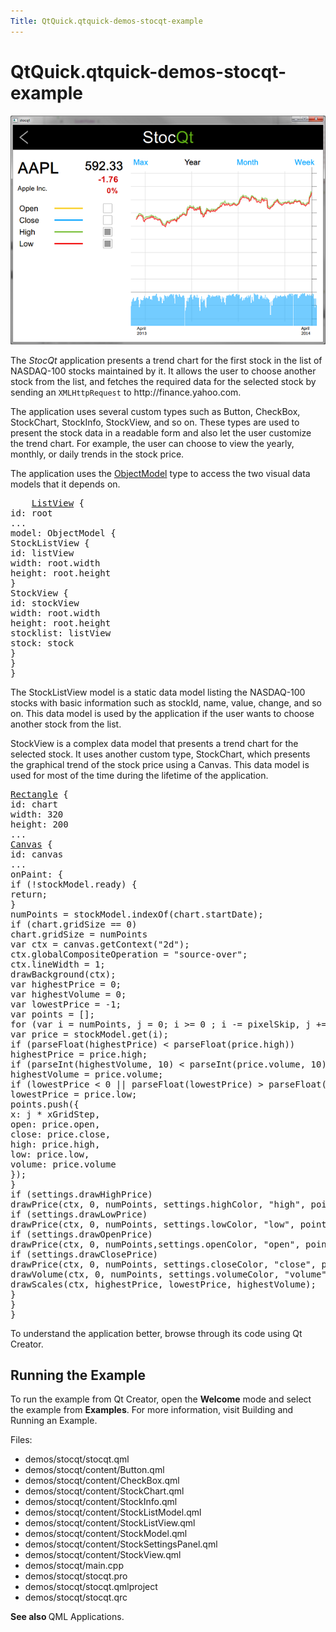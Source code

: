 ```yaml
---
Title: QtQuick.qtquick-demos-stocqt-example
---
```


# QtQuick.qtquick-demos-stocqt-example

<span class="subtitle"></span>
<!-- $$$demos/stocqt-description -->
<p class="centerAlign"><img src="../../../media/qtquick-demo-stocqt.png" alt="" /></p><p>The <i>StocQt</i> application presents a trend chart for the first stock in the list of NASDAQ-100 stocks maintained by it. It allows the user to choose another stock from the list, and fetches the required data for the selected stock by sending an <code>XMLHttpRequest</code> to http://finance.yahoo.com.</p>
<p>The application uses several custom types such as Button, CheckBox, StockChart, StockInfo, StockView, and so on. These types are used to present the stock data in a readable form and also let the user customize the trend chart. For example, the user can choose to view the yearly, monthly, or daily trends in the stock price.</p>
<p>The application uses the <a href="QtQuick.views/#objectmodel">ObjectModel</a> type to access the two visual data models that it depends on.</p>
<pre class="qml">    <span class="type"><a href="QtQuick.ListView.md">ListView</a></span> {
<span class="name">id</span>: <span class="name">root</span>
...
<span class="name">model</span>: <span class="name">ObjectModel</span> {
<span class="type">StockListView</span> {
<span class="name">id</span>: <span class="name">listView</span>
<span class="name">width</span>: <span class="name">root</span>.<span class="name">width</span>
<span class="name">height</span>: <span class="name">root</span>.<span class="name">height</span>
}
<span class="type">StockView</span> {
<span class="name">id</span>: <span class="name">stockView</span>
<span class="name">width</span>: <span class="name">root</span>.<span class="name">width</span>
<span class="name">height</span>: <span class="name">root</span>.<span class="name">height</span>
<span class="name">stocklist</span>: <span class="name">listView</span>
<span class="name">stock</span>: <span class="name">stock</span>
}
}
}</pre>
<p>The StockListView model is a static data model listing the NASDAQ-100 stocks with basic information such as stockId, name, value, change, and so on. This data model is used by the application if the user wants to choose another stock from the list.</p>
<p>StockView is a complex data model that presents a trend chart for the selected stock. It uses another custom type, StockChart, which presents the graphical trend of the stock price using a Canvas. This data model is used for most of the time during the lifetime of the application.</p>
<pre class="qml"><span class="type"><a href="QtQuick.Rectangle.md">Rectangle</a></span> {
<span class="name">id</span>: <span class="name">chart</span>
<span class="name">width</span>: <span class="number">320</span>
<span class="name">height</span>: <span class="number">200</span>
...
<span class="type"><a href="QtQuick.Canvas.md">Canvas</a></span> {
<span class="name">id</span>: <span class="name">canvas</span>
...
<span class="name">onPaint</span>: {
<span class="keyword">if</span> (!<span class="name">stockModel</span>.<span class="name">ready</span>) {
<span class="keyword">return</span>;
}
<span class="name">numPoints</span> <span class="operator">=</span> <span class="name">stockModel</span>.<span class="name">indexOf</span>(<span class="name">chart</span>.<span class="name">startDate</span>);
<span class="keyword">if</span> (<span class="name">chart</span>.<span class="name">gridSize</span> <span class="operator">==</span> <span class="number">0</span>)
<span class="name">chart</span>.<span class="name">gridSize</span> <span class="operator">=</span> <span class="name">numPoints</span>
var <span class="name">ctx</span> = <span class="name">canvas</span>.<span class="name">getContext</span>(<span class="string">&quot;2d&quot;</span>);
<span class="name">ctx</span>.<span class="name">globalCompositeOperation</span> <span class="operator">=</span> <span class="string">&quot;source-over&quot;</span>;
<span class="name">ctx</span>.<span class="name">lineWidth</span> <span class="operator">=</span> <span class="number">1</span>;
<span class="name">drawBackground</span>(<span class="name">ctx</span>);
var <span class="name">highestPrice</span> = <span class="number">0</span>;
var <span class="name">highestVolume</span> = <span class="number">0</span>;
var <span class="name">lowestPrice</span> = -<span class="number">1</span>;
var <span class="name">points</span> = [];
<span class="keyword">for</span> (<span class="keyword">var</span> <span class="name">i</span> = <span class="name">numPoints</span>, <span class="name">j</span> = <span class="number">0</span>; <span class="name">i</span> <span class="operator">&gt;=</span> <span class="number">0</span> ; <span class="name">i</span> <span class="operator">-=</span> <span class="name">pixelSkip</span>, <span class="name">j</span> <span class="operator">+=</span> <span class="name">pixelSkip</span>) {
var <span class="name">price</span> = <span class="name">stockModel</span>.<span class="name">get</span>(<span class="name">i</span>);
<span class="keyword">if</span> (<span class="name">parseFloat</span>(<span class="name">highestPrice</span>) <span class="operator">&lt;</span> <span class="name">parseFloat</span>(<span class="name">price</span>.<span class="name">high</span>))
<span class="name">highestPrice</span> <span class="operator">=</span> <span class="name">price</span>.<span class="name">high</span>;
<span class="keyword">if</span> (<span class="name">parseInt</span>(<span class="name">highestVolume</span>, <span class="number">10</span>) <span class="operator">&lt;</span> <span class="name">parseInt</span>(<span class="name">price</span>.<span class="name">volume</span>, <span class="number">10</span>))
<span class="name">highestVolume</span> <span class="operator">=</span> <span class="name">price</span>.<span class="name">volume</span>;
<span class="keyword">if</span> (<span class="name">lowestPrice</span> <span class="operator">&lt;</span> <span class="number">0</span> <span class="operator">||</span> <span class="name">parseFloat</span>(<span class="name">lowestPrice</span>) <span class="operator">&gt;</span> <span class="name">parseFloat</span>(<span class="name">price</span>.<span class="name">low</span>))
<span class="name">lowestPrice</span> <span class="operator">=</span> <span class="name">price</span>.<span class="name">low</span>;
<span class="name">points</span>.<span class="name">push</span>({
x: <span class="name">j</span> <span class="operator">*</span> <span class="name">xGridStep</span>,
open: <span class="name">price</span>.<span class="name">open</span>,
close: <span class="name">price</span>.<span class="name">close</span>,
high: <span class="name">price</span>.<span class="name">high</span>,
low: <span class="name">price</span>.<span class="name">low</span>,
volume: <span class="name">price</span>.<span class="name">volume</span>
});
}
<span class="keyword">if</span> (<span class="name">settings</span>.<span class="name">drawHighPrice</span>)
<span class="name">drawPrice</span>(<span class="name">ctx</span>, <span class="number">0</span>, <span class="name">numPoints</span>, <span class="name">settings</span>.<span class="name">highColor</span>, <span class="string">&quot;high&quot;</span>, <span class="name">points</span>, <span class="name">highestPrice</span>, <span class="name">lowestPrice</span>);
<span class="keyword">if</span> (<span class="name">settings</span>.<span class="name">drawLowPrice</span>)
<span class="name">drawPrice</span>(<span class="name">ctx</span>, <span class="number">0</span>, <span class="name">numPoints</span>, <span class="name">settings</span>.<span class="name">lowColor</span>, <span class="string">&quot;low&quot;</span>, <span class="name">points</span>, <span class="name">highestPrice</span>, <span class="name">lowestPrice</span>);
<span class="keyword">if</span> (<span class="name">settings</span>.<span class="name">drawOpenPrice</span>)
<span class="name">drawPrice</span>(<span class="name">ctx</span>, <span class="number">0</span>, <span class="name">numPoints</span>,<span class="name">settings</span>.<span class="name">openColor</span>, <span class="string">&quot;open&quot;</span>, <span class="name">points</span>, <span class="name">highestPrice</span>, <span class="name">lowestPrice</span>);
<span class="keyword">if</span> (<span class="name">settings</span>.<span class="name">drawClosePrice</span>)
<span class="name">drawPrice</span>(<span class="name">ctx</span>, <span class="number">0</span>, <span class="name">numPoints</span>, <span class="name">settings</span>.<span class="name">closeColor</span>, <span class="string">&quot;close&quot;</span>, <span class="name">points</span>, <span class="name">highestPrice</span>, <span class="name">lowestPrice</span>);
<span class="name">drawVolume</span>(<span class="name">ctx</span>, <span class="number">0</span>, <span class="name">numPoints</span>, <span class="name">settings</span>.<span class="name">volumeColor</span>, <span class="string">&quot;volume&quot;</span>, <span class="name">points</span>, <span class="name">highestVolume</span>);
<span class="name">drawScales</span>(<span class="name">ctx</span>, <span class="name">highestPrice</span>, <span class="name">lowestPrice</span>, <span class="name">highestVolume</span>);
}
}
}</pre>
<p>To understand the application better, browse through its code using Qt Creator.</p>
<h2 id="running-the-example">Running the Example</h2>
<p>To run the example from Qt Creator, open the <b>Welcome</b> mode and select the example from <b>Examples</b>. For more information, visit Building and Running an Example.</p>
<p>Files:</p>
<ul>
<li>demos/stocqt/stocqt.qml</li>
<li>demos/stocqt/content/Button.qml</li>
<li>demos/stocqt/content/CheckBox.qml</li>
<li>demos/stocqt/content/StockChart.qml</li>
<li>demos/stocqt/content/StockInfo.qml</li>
<li>demos/stocqt/content/StockListModel.qml</li>
<li>demos/stocqt/content/StockListView.qml</li>
<li>demos/stocqt/content/StockModel.qml</li>
<li>demos/stocqt/content/StockSettingsPanel.qml</li>
<li>demos/stocqt/content/StockView.qml</li>
<li>demos/stocqt/main.cpp</li>
<li>demos/stocqt/stocqt.pro</li>
<li>demos/stocqt/stocqt.qmlproject</li>
<li>demos/stocqt/stocqt.qrc</li>
</ul>
<p><b>See also </b>QML Applications.</p>
<!-- @@@demos/stocqt -->
